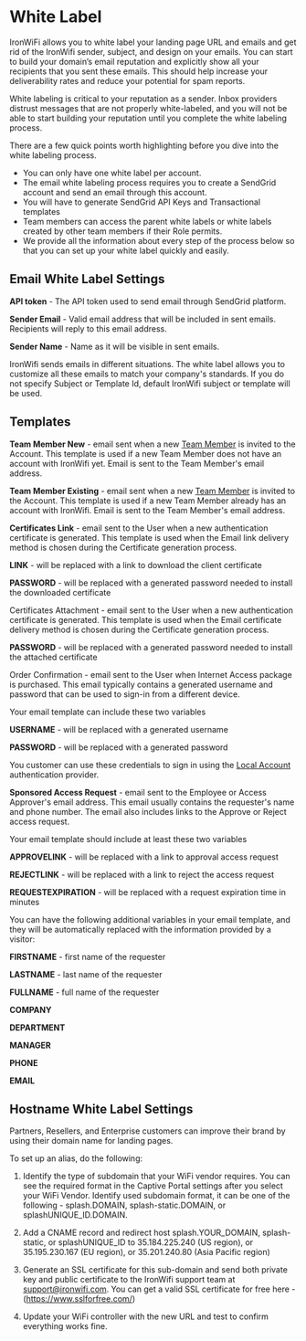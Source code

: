 # White Label

IronWiFi allows you to white label your landing page URL and emails and get rid of the IronWifi sender, subject, and design on your emails. You can start to build your domain’s email reputation and explicitly show all your recipients that you sent these emails. This should help increase your deliverability rates and reduce your potential for spam reports.

White labeling is critical to your reputation as a sender. Inbox providers distrust messages that are not properly white-labeled, and you will not be able to start building your reputation until you complete the white labeling process.

There are a few quick points worth highlighting before you dive into the white labeling process.

- You can only have one white label per account.
- The email white labeling process requires you to create a SendGrid account and send an email through this account.
- You will have to generate SendGrid API Keys and Transactional templates
- Team members can access the parent white labels or white labels created by other team members if their Role permits.
- We provide all the information about every step of the process below so that you can set up your white label quickly and easily.

## Email White Label Settings

**API token** - The API token used to send email through SendGrid platform.

**Sender Email** - Valid email address that will be included in sent emails. Recipients will reply to this email address.

**Sender Name** - Name as it will be visible in sent emails.

IronWifi sends emails in different situations. The white label allows you to customize all these emails to match your company's standards. If you do not specify Subject or Template Id, default IronWifi subject or template will be used.

## Templates

**Team Member New** - email sent when a new [Team Member](https://www.ironwifi.com/user-guide/team-members/) is invited to the Account. This template is used if a new Team Member does not have an account with IronWifi yet. Email is sent to the Team Member's email address.

**Team Member Existing** - email sent when a new [Team Member](https://www.ironwifi.com/user-guide/team-members/) is invited to the Account. This template is used if a new Team Member already has an account with IronWifi. Email is sent to the Team Member's email address.

**Certificates Link** - email sent to the User when a new authentication certificate is generated. This template is used when the Email link delivery method is chosen during the Certificate generation process.

__LINK__ - will be replaced with a link to download the client certificate

__PASSWORD__ - will be replaced with a generated password needed to install the downloaded certificate

Certificates Attachment - email sent to the User when a new authentication certificate is generated. This template is used when the Email certificate delivery method is chosen during the Certificate generation process.

__PASSWORD__ - will be replaced with a generated password needed to install the attached certificate

Order Confirmation - email sent to the User when Internet Access package is purchased. This email typically contains a generated username and password that can be used to sign-in from a different device.

Your email template can include these two variables

__USERNAME__ - will be replaced with a generated username

__PASSWORD__ - will be replaced with a generated password

You customer can use these credentials to sign in using the [Local Account](https://www.ironwifi.com/captive-portals/authentication-providers/) authentication provider.

 

**Sponsored Access Request** - email sent to the Employee or Access Approver's email address. This email usually contains the requester's name and phone number. The email also includes links to the Approve or Reject access request.

Your email template should include at least these two variables

__APPROVELINK__ - will be replaced with a link to approval access request

__REJECTLINK__ - will be replaced with a link to reject the access request

__REQUESTEXPIRATION__ - will be replaced with a request expiration time in minutes

 

You can have the following additional variables in your email template, and they will be automatically replaced with the information provided by a visitor:

 

__FIRSTNAME__ - first name of the requester

__LASTNAME__ - last name of the requester

__FULLNAME__ - full name of the requester

__COMPANY__

__DEPARTMENT__

__MANAGER__

__PHONE__

__EMAIL__

 
## Hostname White Label Settings

Partners, Resellers, and Enterprise customers can improve their brand by using their domain name for landing pages.

To set up an alias, do the following:

1. Identify the type of subdomain that your WiFi vendor requires. You can see the required format in the Captive Portal settings after you select your WiFi Vendor. Identify used subdomain format, it can be one of the following - splash.DOMAIN, splash-static.DOMAIN, or splashUNIQUE_ID.DOMAIN.

2. Add a CNAME record and redirect host splash.YOUR_DOMAIN, splash-static, or splashUNIQUE_ID to 35.184.225.240 (US region), or 35.195.230.167 (EU region), or 35.201.240.80 (Asia Pacific region)

3. Generate an SSL certificate for this sub-domain and send both private key and public certificate to the IronWifi support team at support@ironwifi.com. You can get a valid SSL certificate for free here - (https://www.sslforfree.com/)

4. Update your WiFi controller with the new URL and test to confirm everything works fine.


